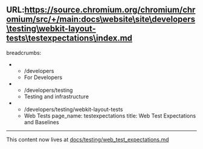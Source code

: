 URL:https://source.chromium.org/chromium/chromium/src/+/main:docs\website\site\developers\testing\webkit-layout-tests\testexpectations\index.md
---
breadcrumbs:
- - /developers
  - For Developers
- - /developers/testing
  - Testing and infrastructure
- - /developers/testing/webkit-layout-tests
  - Web Tests
page_name: testexpectations
title: Web Test Expectations and Baselines
---

This content now lives at
[docs/testing/web_test_expectations.md](https://chromium.googlesource.com/chromium/src/+/HEAD/docs/testing/web_test_expectations.md)
